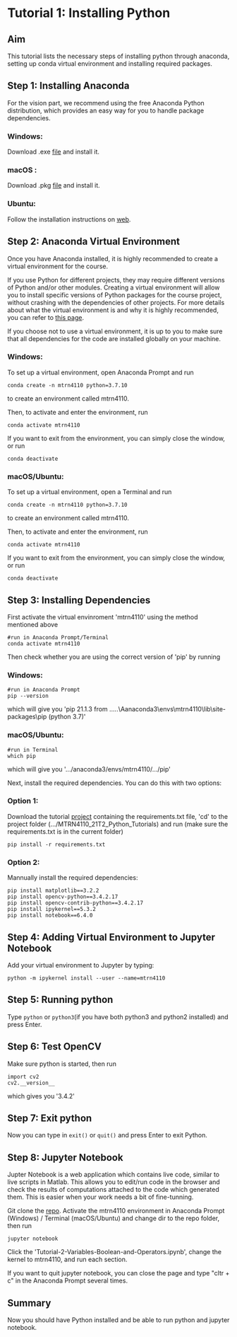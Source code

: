 # Tutorial 1: Installing Python

## Aim

This tutorial lists the necessary steps of installing python through anaconda, setting up conda virtual environment and installing required packages.

## Step 1: Installing Anaconda
For the vision part,  we recommend using the free Anaconda Python distribution, which provides an easy way for you to handle 
package dependencies.

### Windows:

Download .exe [file](https://repo.anaconda.com/archive/Anaconda3-2021.05-Windows-x86_64.exe) and install it.

### macOS :

Download .pkg [file](https://repo.anaconda.com/archive/Anaconda3-2021.05-MacOSX-x86_64.pkg) and install it.

### Ubuntu:

Follow the installation instructions on [web](https://docs.anaconda.com/anaconda/install/linux/).

## Step 2: Anaconda Virtual Environment
Once you have Anaconda installed, it is highly recommended to create a virtual environment for the course.

If you use Python for different projects, they may require different versions of Python and/or other modules.
Creating a virtual environment will allow you to install specific versions of Python packages for the course project, without crashing with the dependencies of other projects.
For more details about what the virtual environment is and why it is highly recommended, you can refer to [this page](https://medium.com/@pinareceaktan/what-is-this-virtual-environments-in-python-and-why-anyone-ever-needs-them-7e3e682f9d2).

If you choose not to use a virtual environment, it is up to you to make sure that all dependencies for the code are installed globally on your machine.

### Windows:

To set up a virtual environment, open Anaconda Prompt and run
```
conda create -n mtrn4110 python=3.7.10

```
to create an environment called mtrn4110.

Then, to activate and enter the environment, run
```
conda activate mtrn4110
```
If you want to exit from the environment, you can simply close the window, or run

```
conda deactivate
```

### macOS/Ubuntu:

To set up a virtual environment, open a Terminal and run
```
conda create -n mtrn4110 python=3.7.10
```
to create an environment called mtrn4110.

Then, to activate and enter the environment, run
```
conda activate mtrn4110
```
If you want to exit from the environment, you can simply close the window, or run

```
conda deactivate
```

## Step 3: Installing Dependencies
First activate the virtual envinroment 'mtrn4110' using the method mentioned above
```
#run in Anaconda Prompt/Terminal
conda activate mtrn4110
```

Then check whether you are using the correct version of 'pip' by running

### Windows:
```
#run in Anaconda Prompt
pip --version
```
which will give you 'pip 21.1.3 from .....\Aanaconda3\envs\mtrn4110\lib\site-packages\pip (python 3.7)'

### macOS/Ubuntu:
```
#run in Terminal
which pip
```
which will give you '.../anaconda3/envs/mtrn4110/.../pip'

Next, install the required dependencies. You can do this with two options:

### Option 1:
Download the tutorial [project](https://github.com/drliaowu/MTRN4110_21T2_Python_Tutorials) containing the requirements.txt file, 'cd' to the project folder (.../MTRN4110_21T2_Python_Tutorials) and run (make sure the requirements.txt is in the current folder)

```
pip install -r requirements.txt
```

### Option 2:
Mannually install the required dependencies:
```
pip install matplotlib==3.2.2
pip install opencv-python==3.4.2.17
pip install opencv-contrib-python==3.4.2.17
pip install ipykernel==5.3.2
pip install notebook==6.4.0
```

## Step 4: Adding Virtual Environment to Jupyter Notebook
Add your virtual environment to Jupyter by typing:
```
python -m ipykernel install --user --name=mtrn4110
```

## Step 5: Running python

Type ```python``` or ``` python3 ```(if you have both python3 and python2 installed) and press Enter. 

## Step 6: Test OpenCV

Make sure python is started, then run
```
import cv2
cv2.__version__
```
which gives you '3.4.2'

## Step 7: Exit python

Now you can type in ```exit()```  or ```quit()``` and press Enter to exit Python.

## Step 8: Jupyter Notebook

Jupter Notebook is a web application which contains live code, similar to live scripts in Matlab. This allows you to edit/run code in the browser and check the results of computations attached to the code which generated them. This is easier when your work needs a bit of fine-tunning. 

Git clone the [repo](https://github.com/drliaowu/MTRN4110_21T2_Python_Tutorials). Activate the mtrn4110 environment in Anaconda Prompt (Windows) / Terminal (macOS/Ubuntu) and change dir to the repo folder, then run

```
jupyter notebook
```
Click the 'Tutorial-2-Variables-Boolean-and-Operators.ipynb', change the kernel to mtrn4110, and run each section.

If you want to quit jupyter notebook, you can close the page and type "cltr + c" in the Anaconda Prompt several times.

## Summary

Now you should have Python installed and be able to run python and jupyter notebook.
